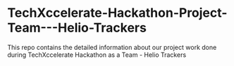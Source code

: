 # TechXccelerate-Hackathon-Project-Team---Helio-Trackers
This repo contains the detailed information about our project work done during TechXccelerate Hackathon as a Team - Helio Trackers
